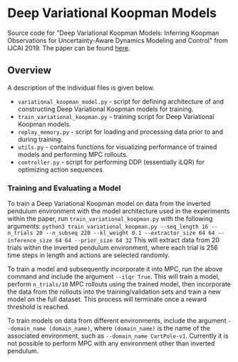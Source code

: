 # Deep Variational Koopman Models
Source code for "Deep Variational Koopman Models: Inferring Koopman Observations for Uncertainty-Aware Dynamics Modeling and Control" from IJCAI 2019. The paper can be found [here](https://arxiv.org/pdf/1902.09742.pdf).

## Overview
A description of the individual files is given below.
* ```variational_koopman_model.py``` - script for defining architecture of and constructing Deep Variational Koopman models for training.
* ```train_variational_koopman.py``` - training script for Deep Variational Koopman models.
* ```replay_memory.py``` - script for loading and processing data prior to and during training.
* ```utils.py``` - contains functions for visualizing performance of trained models and performing MPC rollouts.
* ```controller.py``` - script for performing DDP (essentially iLQR) for optimizing action sequences.

### Training and Evaluating a Model
To train a Deep Variational Koopman model on data from the inverted pendulum environment with the model architecture used in the experiments within the paper, run ```train_variational_koopman.py``` with the following arguments:
```python3 train_variational_koopman.py --seq_length 16 --n_trials 20 --n_subseq 220 --kl_weight 0.1 --extractor_size 64 64 --inference_size 64 64 --prior_size 64 32```
This will extract data from 20 trials within the inverted pendulum environment, where each trial is 256 time steps in length and actions are selected randomly. 

To train a model and subsequently incorporate it into MPC, run the above command and include the argument ```--ilqr True```. This will train a model, perform ```n_trials/10``` MPC rollouts using the trained model, then incorporate the data from the rollouts into the training/validation sets and train a new model on the full dataset. This process will terminate once a reward threshold is reached.

To train models on data from different environments, include the argument ```--domain_name (domain_name)```, where ```(domain_name)``` is the name of the associated environment, such as ```--domain_name CartPole-v1```. Currently it is not possible to perform MPC with any environment other than inverted pendulum.
